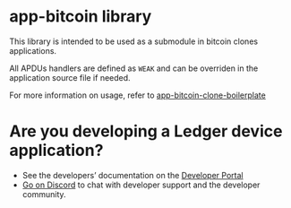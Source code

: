 # app-bitcoin library

This library is intended to be used as a submodule in bitcoin clones applications. 

All APDUs handlers are defined as `WEAK` and can be overriden in the application source file if needed.

For more information on usage, refer to [app-bitcoin-clone-boilerplate](https://app-bitcoin-clone-boilerplate)

# Are you developing a Ledger device application?
- See the developers’ documentation on the [Developer Portal](https://developers.ledger.com/)
- [Go on Discord](https://developers.ledger.com/discord-pro/) to chat with developer support and the developer community.

